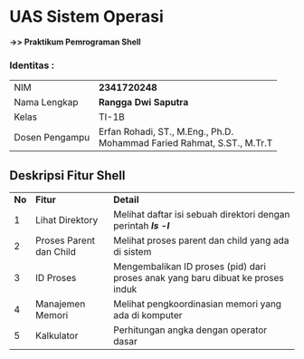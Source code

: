 # UAS Sistem Operasi
**->> Praktikum Pemrograman Shell**

### Identitas :

|  |  |
|--|--|
| NIM | **2341720248** |
| Nama Lengkap | **Rangga Dwi Saputra** |
| Kelas | TI-1B |
| Dosen Pengampu | Erfan Rohadi, ST., M.Eng., Ph.D. <br> Mohammad Faried Rahmat, S.ST., M.Tr.T|

## Deskripsi Fitur Shell

|  |  |  |
|--|--|--|
|**No**| **Fitur** | **Detail** |
| 1 | Lihat Direktory | Melihat daftar isi sebuah direktori dengan perintah ***ls -l*** |
| 2 | Proses Parent dan Child | Melihat proses parent dan child yang ada di sistem |
| 3 | ID Proses | Mengembalikan ID proses (pid) dari proses anak yang baru dibuat ke proses induk  | 
| 4 | Manajemen Memori | Melihat pengkoordinasian memori yang ada di komputer |
| 5 | Kalkulator | Perhitungan angka dengan operator dasar |
